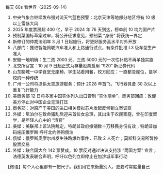 每天 60s 看世界（2025-09-14）

1. 中央气象台继续发布强对流天气蓝色预警：北京天津等地部分地区将有 10 级以上雷暴大风
2. 2025 年度票房超 400 亿，早于 2024 年 76 天到达，榜单前 10 均为国产片
3. 预制菜国标草案过审，将公开征求意见，预制菜 “身份” 将获统一界定
4. 新修订的仲裁法明年 3 月 1 日起施行，将更好服务高水平对外开放
5. 八部门：推进智能网联汽车准入和上路通行试点，有条件批准 L3 级车型生产准入
6. 安徽一地明确：生二孩 2000 元、三孩 5000 元的一次性补贴不再单独实施
7. 北交所官宣：10 月 9 日起正式为存量股票启用 “920” 新证券代码
8. 山东聊城一中学食堂无座椅，学生站着用餐，校方回应：一直都没座位，是学校的一种传统
9. 广州一公司将提供太空旅游服务：预计 2028 年首飞，飞行器具备 30 次以上重复飞行能力
10. 美商务部 12 日将多家中国实体列入出口管制 “实体清单”，商务部回应：敦促美方停止对中国企业无理打压
11. 商务部：对原产于美国的进口相关模拟芯片发起反倾销立案调查
12. 外媒：尼泊尔在致命骚乱后迎来首位女总理，其出生于农民家庭，曾在印度留学，是年轻人心中的 “清官”
13. 美媒：美联邦上诉法院裁定，特朗普政府撤销数十万移民身份有效；特朗普加码施压俄罗斯 呼吁北约停购俄油
14. 俄媒：俄罗斯奥廖尔州发生铁路爆炸事件，已致 2 人死亡；莫斯科交易所暂停股票交易
15. 外媒：联合国大会 142 票赞成，10 票反对通过决议支持涉 “两国方案” 宣言；法德英发表联合声明，呼吁以色列立即停止在加沙城军事行动

【微语】每个人心里都有一把尺子。我们用它来衡量别人，更要时常度量自己